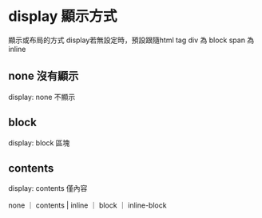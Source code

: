 # display 顯示方式
顯示或布局的方式
display若無設定時，預設跟隨html tag
div 為 block
span 為 inline



## none 沒有顯示
display: none 不顯示

## block
display: block 區塊

## contents
display: contents 僅內容

none ｜ contents | inline ｜ block ｜ inline-block
